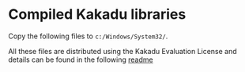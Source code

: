 # Compiled Kakadu libraries

Copy the following files to `c:/Windows/System32/`.

All these files are distributed using the Kakadu Evaluation License and details can be found in the following [readme](../../README.md)